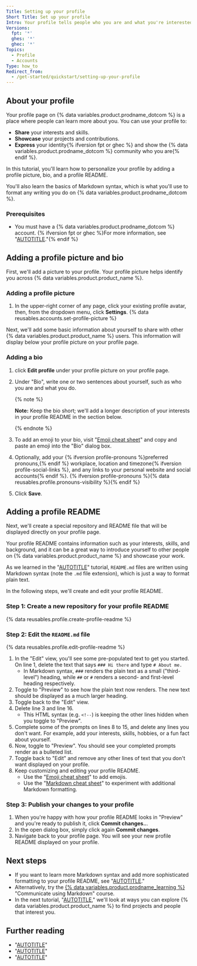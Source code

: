 ```yaml
---
Title: Setting up your profile
Short Title: Set up your profile
Intro: Your profile tells people who you are and what you're interested in.
Versions:
  fpt: '*'
  ghes: '*'
  ghec: '*'
Topics:
  - Profile
  - Accounts
Type: how_to
Redirect_from:
  - /get-started/quickstart/setting-up-your-profile
---
```


## About your profile

Your profile page on {% data variables.product.prodname_dotcom %} is a place where people can learn more about you. You can use your profile to:

* **Share** your interests and skills.
* **Showcase** your projects and contributions.
* **Express** your identity{% ifversion fpt or ghec %} and show the {% data variables.product.prodname_dotcom %} community who you are{% endif %}.

In this tutorial, you'll learn how to personalize your profile by adding a profile picture, bio, and a profile README.

You'll also learn the basics of Markdown syntax, which is what you'll use to format any writing you do on {% data variables.product.prodname_dotcom %}.

### Prerequisites

* You must have a {% data variables.product.prodname_dotcom %} account. {% ifversion fpt or ghec %}For more information, see "[AUTOTITLE](/get-started/start-your-journey/creating-an-account-on-github)."{% endif %}

## Adding a profile picture and bio

First, we'll add a picture to your profile. Your profile picture helps identify you across {% data variables.product.product_name %}.

### Adding a profile picture

1. In the upper-right corner of any page, click your existing profile avatar, then, from the dropdown menu, click **Settings**.
{% data reusables.accounts.set-profile-picture %}

Next, we'll add some basic information about yourself to share with other {% data variables.product.product_name %} users. This information will display below your profile picture on your profile page.

### Adding a bio

1. click **Edit profile** under your profile picture on your profile page.
1. Under "Bio", write one or two sentences about yourself, such as who you are and what you do.

   {% note %}

   **Note:** Keep the bio short; we'll add a longer description of your interests in your profile README in the section below.

   {% endnote %}
1. To add an emoji to your bio, visit "[Emoji cheat sheet](https://www.webfx.com/tools/emoji-cheat-sheet/)" and copy and paste an emoji into the "Bio" dialog box.
1. Optionally, add your {% ifversion profile-pronouns %}preferred pronouns,{% endif %} workplace, location and timezone{% ifversion profile-social-links %}, and any links to your personal website and social accounts{% endif %}. {% ifversion profile-pronouns %}{% data reusables.profile.pronouns-visibility %}{% endif %}
1. Click **Save**.

## Adding a profile README

Next, we'll create a special repository and README file that will be displayed directly on your profile page.

Your profile README contains information such as your interests, skills, and background, and it can be a great way to introduce yourself to other people on {% data variables.product.product_name %} and showcase your work.

As we learned in the "[AUTOTITLE](/get-started/start-your-journey/hello-world)" tutorial, `README.md` files are written using Markdown syntax (note the `.md` file extension), which is just a way to format plain text.

In the following steps, we'll create and edit your profile README.

### Step 1: Create a new repository for your profile README

{% data reusables.profile.create-profile-readme %}

### Step 2: Edit the `README.md` file

{% data reusables.profile.edit-profile-readme %}
1. In the "Edit" view, you'll see some pre-populated text to get you started. On line 1, delete the text that says `### Hi there` and type `# About me.`
   * In Markdown syntax, `###` renders the plain text as a small ("third-level") heading, while `##` or `#` renders a second- and first-level heading respectively.
1. Toggle to "Preview" to see how the plain text now renders. The new text should be displayed as a much larger heading.
1. Toggle back to the "Edit" view.
1. Delete line 3 and line 16.
   * This HTML syntax (e.g. ` <!-- `) is keeping the other lines hidden when you toggle to "Preview".
1. Complete some of the prompts on lines 8 to 15, and delete any lines you don't want. For example, add your interests, skills, hobbies, or a fun fact about yourself.
1. Now, toggle to "Preview". You should see your completed prompts render as a bulleted list.
1. Toggle back to "Edit" and remove any other lines of text that you don't want displayed on your profile.
1. Keep customizing and editing your profile README.
   * Use the "[Emoji cheat sheet](https://www.webfx.com/tools/emoji-cheat-sheet/)" to add emojis.
   * Use the "[Markdown cheat sheet](https://www.markdownguide.org/cheat-sheet/)" to experiment with additional Markdown formatting.

### Step 3: Publish your changes to your profile

1. When you're happy with how your profile README looks in "Preview" and you're ready to publish it, click **Commit changes..**.
1. In the open dialog box, simply click again **Commit changes**.
1. Navigate back to your profile page. You will see your new profile README displayed on your profile.

## Next steps

* If you want to learn more Markdown syntax and add more sophisticated formatting to your profile README, see "[AUTOTITLE](/get-started/writing-on-github/getting-started-with-writing-and-formatting-on-github/quickstart-for-writing-on-github)."
* Alternatively, try the [{% data variables.product.prodname_learning %}](https://skills.github.com/) "Communicate using Markdown" course.
* In the next tutorial, "[AUTOTITLE](/get-started/start-your-journey/finding-inspiration-on-github)," we'll look at ways you can explore {% data variables.product.product_name %} to find projects and people that interest you.

## Further reading

* "[AUTOTITLE](/account-and-profile/setting-up-and-managing-your-github-profile/customizing-your-profile/about-your-profile)"
* "[AUTOTITLE](/account-and-profile/setting-up-and-managing-your-github-profile/customizing-your-profile/personalizing-your-profile)"
* "[AUTOTITLE](/get-started/writing-on-github/getting-started-with-writing-and-formatting-on-github/basic-writing-and-formatting-syntax)"
